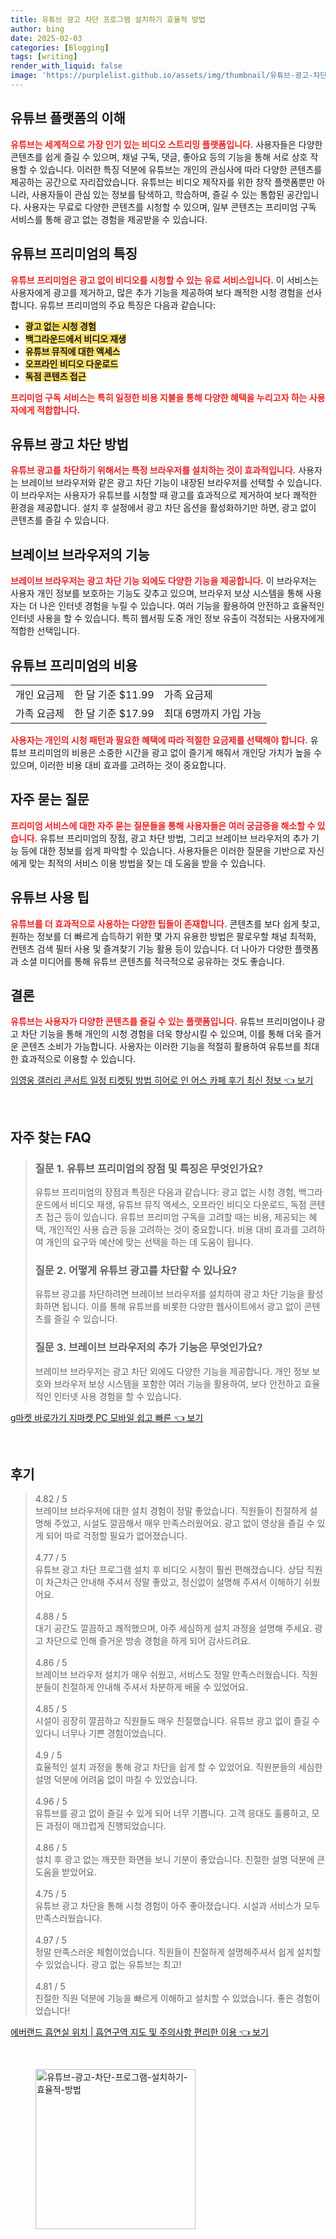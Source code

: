 ```yaml
---
title: 유튜브 광고 차단 프로그램 설치하기 효율적 방법
author: bing
date: 2025-02-03
categories: [Blogging]
tags: [writing]
render_with_liquid: false
image: 'https://purplelist.github.io/assets/img/thumbnail/유튜브-광고-차단-프로그램-설치하기-효율적-방법.webp'
---
```



<h2 id='유튜브_플랫폼의_이해'>유튜브 플랫폼의 이해</h2>

<p><b><span style="color: #ee2323;">유튜브는 세계적으로 가장 인기 있는 비디오 스트리밍 플랫폼입니다.</span></b> 사용자들은 다양한 콘텐츠를 쉽게 즐길 수 있으며, 채널 구독, 댓글, 좋아요 등의 기능을 통해 서로 상호 작용할 수 있습니다. 이러한 특징 덕분에 유튜브는 개인의 관심사에 따라 다양한 콘텐츠를 제공하는 공간으로 자리잡았습니다. 유튜브는 비디오 제작자를 위한 창작 플랫폼뿐만 아니라, 사용자들이 관심 있는 정보를 탐색하고, 학습하며, 즐길 수 있는 통합된 공간입니다. 사용자는 무료로 다양한 콘텐츠를 시청할 수 있으며, 일부 콘텐츠는 프리미엄 구독 서비스를 통해 광고 없는 경험을 제공받을 수 있습니다.</p>

<h2 id='유튜브_프리미엄의_특징'>유튜브 프리미엄의 특징</h2>

<p><b><span style="color: #ee2323;">유튜브 프리미엄은 광고 없이 비디오를 시청할 수 있는 유료 서비스입니다.</span></b> 이 서비스는 사용자에게 광고를 제거하고, 많은 추가 기능을 제공하여 보다 쾌적한 시청 경험을 선사합니다. 유튜브 프리미엄의 주요 특징은 다음과 같습니다:</p>

<ul>
    <li><b><span style="background-color: #ffe066;">광고 없는 시청 경험</span></b></li>
    <li><b><span style="background-color: #ffe066;">백그라운드에서 비디오 재생</span></b></li>
    <li><b><span style="background-color: #ffe066;">유튜브 뮤직에 대한 액세스</span></b></li>
    <li><b><span style="background-color: #ffe066;">오프라인 비디오 다운로드</span></b></li>
    <li><b><span style="background-color: #ffe066;">독점 콘텐츠 접근</span></b></li>
</ul>

<p><b><span style="color: #ee2323;">프리미엄 구독 서비스는 특히 일정한 비용 지불을 통해 다양한 혜택을 누리고자 하는 사용자에게 적합합니다.</span></b></p>

<h2 id='유튜브_광고_차단_방법'>유튜브 광고 차단 방법</h2>

<p><b><span style="color: #ee2323;">유튜브 광고를 차단하기 위해서는 특정 브라우저를 설치하는 것이 효과적입니다.</span></b> 사용자는 브레이브 브라우저와 같은 광고 차단 기능이 내장된 브라우저를 선택할 수 있습니다. 이 브라우저는 사용자가 유튜브를 시청할 때 광고를 효과적으로 제거하여 보다 쾌적한 환경을 제공합니다. 설치 후 설정에서 광고 차단 옵션을 활성화하기만 하면, 광고 없이 콘텐츠를 즐길 수 있습니다.</p>

<h2 id='브레이브_브라우저의_기능'>브레이브 브라우저의 기능</h2>

<p><b><span style="color: #ee2323;">브레이브 브라우저는 광고 차단 기능 외에도 다양한 기능을 제공합니다.</span></b> 이 브라우저는 사용자 개인 정보를 보호하는 기능도 갖추고 있으며, 브라우저 보상 시스템을 통해 사용자는 더 나은 인터넷 경험을 누릴 수 있습니다. 여러 기능을 활용하여 안전하고 효율적인 인터넷 사용을 할 수 있습니다. 특히 웹서핑 도중 개인 정보 유출이 걱정되는 사용자에게 적합한 선택입니다.</p>

<h2 id='유튜브_프리미엄의_비용'>유튜브 프리미엄의 비용</h2>

<table>
    <tr>
        <td>개인 요금제</td>
        <td>한 달 기준 $11.99</td>
        <td>가족 요금제</td>
    </tr>
    <tr>
        <td>가족 요금제</td>
        <td>한 달 기준 $17.99</td>
        <td>최대 6명까지 가입 가능</td>
    </tr>
</table>

<p><b><span style="color: #ee2323;">사용자는 개인의 시청 패턴과 필요한 혜택에 따라 적절한 요금제를 선택해야 합니다.</span></b> 유튜브 프리미엄의 비용은 소중한 시간을 광고 없이 즐기게 해줘서 개인당 가치가 높을 수 있으며, 이러한 비용 대비 효과를 고려하는 것이 중요합니다.</p>

<h2 id='자주_묻는_질문'>자주 묻는 질문</h2>

<p><b><span style="color: #ee2323;">프리미엄 서비스에 대한 자주 묻는 질문들을 통해 사용자들은 여러 궁금증을 해소할 수 있습니다.</span></b> 유튜브 프리미엄의 장점, 광고 차단 방법, 그리고 브레이브 브라우저의 추가 기능 등에 대한 정보를 쉽게 파악할 수 있습니다. 사용자들은 이러한 질문을 기반으로 자신에게 맞는 최적의 서비스 이용 방법을 찾는 데 도움을 받을 수 있습니다.</p>

<h2 id='유튜브_사용_팁'>유튜브 사용 팁</h2>

<p><b><span style="color: #ee2323;">유튜브를 더 효과적으로 사용하는 다양한 팁들이 존재합니다.</span></b> 콘텐츠를 보다 쉽게 찾고, 원하는 정보를 더 빠르게 습득하기 위한 몇 가지 유용한 방법은 팔로우할 채널 최적화, 컨텐츠 검색 필터 사용 및 즐겨찾기 기능 활용 등이 있습니다. 더 나아가 다양한 플랫폼과 소셜 미디어를 통해 유튜브 콘텐츠를 적극적으로 공유하는 것도 좋습니다.</p>

<h2 id='결론'>결론</h2>

<p><b><span style="color: #ee2323;">유튜브는 사용자가 다양한 콘텐츠를 즐길 수 있는 플랫폼입니다.</span></b> 유튜브 프리미엄이나 광고 차단 기능을 통해 개인의 시청 경험을 더욱 향상시킬 수 있으며, 이를 통해 더욱 즐거운 콘텐츠 소비가 가능합니다. 사용자는 이러한 기능을 적절히 활용하여 유튜브를 최대한 효과적으로 이용할 수 있습니다.</p>


<p><a class="click-button" title="임영웅 갤러리 콘서트 일정 티켓팅 방법 히어로 인 어스 카페 후기 최신 정보" href="https://purplelist.github.io/posts/%EC%9E%84%EC%98%81%EC%9B%85-%EA%B0%A4%EB%9F%AC%EB%A6%AC-%EC%BD%98%EC%84%9C%ED%8A%B8-%EC%9D%BC%EC%A0%95-%ED%8B%B0%EC%BC%93%ED%8C%85-%EB%B0%A9%EB%B2%95-%ED%9E%88%EC%96%B4%EB%A1%9C-%EC%9D%B8-%EC%96%B4%EC%8A%A4-%EC%B9%B4%ED%8E%98-%ED%9B%84%EA%B8%B0-%EC%B5%9C%EC%8B%A0-%EC%A0%95%EB%B3%B4/" rel="dofollow">임영웅 갤러리 콘서트 일정 티켓팅 방법 히어로 인 어스 카페 후기 최신 정보 👈 보기</a></p><br>
<h2 id='자주_찾는_FAQ'>자주 찾는 FAQ</h2>
<div itemscope="" itemtype="https://schema.org/FAQPage"> 
<blockquote> 
<div itemscope="" itemprop="mainEntity" itemtype="https://schema.org/Question"> 
<h3 itemprop="name">질문 1. 유튜브 프리미엄의 장점 및 특징은 무엇인가요?</h3> 
<div itemscope="" itemprop="acceptedAnswer" itemtype="https://schema.org/Answer"> 
<span itemprop="text"> 
<p>유튜브 프리미엄의 장점과 특징은 다음과 같습니다: 광고 없는 시청 경험, 백그라운드에서 비디오 재생, 유튜브 뮤직 액세스, 오프라인 비디오 다운로드, 독점 콘텐츠 접근 등이 있습니다. 유튜브 프리미엄 구독을 고려할 때는 비용, 제공되는 혜택, 개인적인 사용 습관 등을 고려하는 것이 중요합니다. 비용 대비 효과를 고려하여 개인의 요구와 예산에 맞는 선택을 하는 데 도움이 됩니다.</p> 
</span> 
</div> 
</div> 

<div itemscope="" itemprop="mainEntity" itemtype="https://schema.org/Question"> 
<h3 itemprop="name">질문 2. 어떻게 유튜브 광고를 차단할 수 있나요?</h3> 
<div itemscope="" itemprop="acceptedAnswer" itemtype="https://schema.org/Answer"> 
<span itemprop="text"> 
<p>유튜브 광고를 차단하려면 브레이브 브라우저를 설치하여 광고 차단 기능을 활성화하면 됩니다. 이를 통해 유튜브를 비롯한 다양한 웹사이트에서 광고 없이 콘텐츠를 즐길 수 있습니다.</p> 
</span> 
</div> 
</div> 

<div itemscope="" itemprop="mainEntity" itemtype="https://schema.org/Question"> 
<h3 itemprop="name">질문 3. 브레이브 브라우저의 추가 기능은 무엇인가요?</h3> 
<div itemscope="" itemprop="acceptedAnswer" itemtype="https://schema.org/Answer"> 
<span itemprop="text"> 
<p>브레이브 브라우저는 광고 차단 외에도 다양한 기능을 제공합니다. 개인 정보 보호와 브라우저 보상 시스템을 포함한 여러 기능을 활용하여, 보다 안전하고 효율적인 인터넷 사용 경험을 할 수 있습니다.</p> 
</span> 
</div> 
</div> 
</blockquote> 
</div>
<p><a class="click-button" title="g마켓 바로가기 지마켓 PC 모바일 쉽고 빠른" href="https://purplelist.github.io/posts/g%EB%A7%88%EC%BC%93-%EB%B0%94%EB%A1%9C%EA%B0%80%EA%B8%B0-%EC%A7%80%EB%A7%88%EC%BC%93-PC-%EB%AA%A8%EB%B0%94%EC%9D%BC-%EC%89%BD%EA%B3%A0-%EB%B9%A0%EB%A5%B8/" rel="dofollow">g마켓 바로가기 지마켓 PC 모바일 쉽고 빠른 👈 보기</a></p><br>
<h2 id='후기'>후기</h2>
<div itemscope itemtype="https://schema.org/Product">
  <blockquote>
  <div itemprop="review" itemscope itemtype="https://schema.org/Review">
      <div itemprop="reviewRating" itemscope itemtype="https://schema.org/Rating"> <span itemprop="ratingValue">4.82</span> / <span itemprop="bestRating">5</span> </div>
      <span itemprop="reviewBody">브레이브 브라우저에 대한 설치 경험이 정말 좋았습니다. 직원들이 친절하게 설명해 주었고, 시설도 깔끔해서 매우 만족스러웠어요. 광고 없이 영상을 즐길 수 있게 되어 따로 걱정할 필요가 없어졌습니다.</span>
  </div>
  <br>
  <div itemprop="review" itemscope itemtype="https://schema.org/Review">
      <div itemprop="reviewRating" itemscope itemtype="https://schema.org/Rating"> <span itemprop="ratingValue">4.77</span> / <span itemprop="bestRating">5</span> </div>
      <span itemprop="reviewBody">유튜브 광고 차단 프로그램 설치 후 비디오 시청이 훨씬 편해졌습니다. 상담 직원이 차근차근 안내해 주셔서 정말 좋았고, 정신없이 설명해 주셔서 이해하기 쉬웠어요.</span>
  </div>
  <br>
  <div itemprop="review" itemscope itemtype="https://schema.org/Review">
      <div itemprop="reviewRating" itemscope itemtype="https://schema.org/Rating"> <span itemprop="ratingValue">4.88</span> / <span itemprop="bestRating">5</span> </div>
      <span itemprop="reviewBody">대기 공간도 깔끔하고 쾌적했으며, 아주 세심하게 설치 과정을 설명해 주세요. 광고 차단으로 인해 즐거운 방송 경험을 하게 되어 감사드려요.</span>
  </div>
  <br>
  <div itemprop="review" itemscope itemtype="https://schema.org/Review">
      <div itemprop="reviewRating" itemscope itemtype="https://schema.org/Rating"> <span itemprop="ratingValue">4.86</span> / <span itemprop="bestRating">5</span> </div>
      <span itemprop="reviewBody">브레이브 브라우저 설치가 매우 쉬웠고, 서비스도 정말 만족스러웠습니다. 직원분들이 친절하게 안내해 주셔서 차분하게 배울 수 있었어요.</span>
  </div>
  <br>
  <div itemprop="review" itemscope itemtype="https://schema.org/Review">
      <div itemprop="reviewRating" itemscope itemtype="https://schema.org/Rating"> <span itemprop="ratingValue">4.85</span> / <span itemprop="bestRating">5</span> </div>
      <span itemprop="reviewBody">시설이 굉장히 깔끔하고 직원들도 매우 친절했습니다. 유튜브 광고 없이 즐길 수 있다니 너무나 기쁜 경험이었습니다.</span>
  </div>
  <br>
  <div itemprop="review" itemscope itemtype="https://schema.org/Review">
      <div itemprop="reviewRating" itemscope itemtype="https://schema.org/Rating"> <span itemprop="ratingValue">4.9</span> / <span itemprop="bestRating">5</span> </div>
      <span itemprop="reviewBody">효율적인 설치 과정을 통해 광고 차단을 쉽게 할 수 있었어요. 직원분들의 세심한 설명 덕분에 어려움 없이 마칠 수 있었습니다.</span>
  </div>
  <br>
  <div itemprop="review" itemscope itemtype="https://schema.org/Review">
      <div itemprop="reviewRating" itemscope itemtype="https://schema.org/Rating"> <span itemprop="ratingValue">4.96</span> / <span itemprop="bestRating">5</span> </div>
      <span itemprop="reviewBody">유튜브를 광고 없이 즐길 수 있게 되어 너무 기쁩니다. 고객 응대도 훌륭하고, 모든 과정이 매끄럽게 진행되었습니다.</span>
  </div>
  <br>
  <div itemprop="review" itemscope itemtype="https://schema.org/Review">
      <div itemprop="reviewRating" itemscope itemtype="https://schema.org/Rating"> <span itemprop="ratingValue">4.86</span> / <span itemprop="bestRating">5</span> </div>
      <span itemprop="reviewBody">설치 후 광고 없는 깨끗한 화면을 보니 기분이 좋았습니다. 친절한 설명 덕분에 큰 도움을 받았어요.</span>
  </div>
  <br>
  <div itemprop="review" itemscope itemtype="https://schema.org/Review">
      <div itemprop="reviewRating" itemscope itemtype="https://schema.org/Rating"> <span itemprop="ratingValue">4.75</span> / <span itemprop="bestRating">5</span> </div>
      <span itemprop="reviewBody">유튜브 광고 차단을 통해 시청 경험이 아주 좋아졌습니다. 시설과 서비스가 모두 만족스러웠습니다.</span>
  </div>
  <br>
  <div itemprop="review" itemscope itemtype="https://schema.org/Review">
      <div itemprop="reviewRating" itemscope itemtype="https://schema.org/Rating"> <span itemprop="ratingValue">4.97</span> / <span itemprop="bestRating">5</span> </div>
      <span itemprop="reviewBody">정말 만족스러운 체험이었습니다. 직원들이 친절하게 설명해주셔서 쉽게 설치할 수 있었습니다. 광고 없는 유튜브는 최고!</span>
  </div>
  <br>
  <div itemprop="review" itemscope itemtype="https://schema.org/Review">
      <div itemprop="reviewRating" itemscope itemtype="https://schema.org/Rating"> <span itemprop="ratingValue">4.81</span> / <span itemprop="bestRating">5</span> </div>
      <span itemprop="reviewBody">친절한 직원 덕분에 기능을 빠르게 이해하고 설치할 수 있었습니다. 좋은 경험이었습니다!</span>
  </div>
  </blockquote>
</div>
<p><a class="click-button" title="에버랜드 흡연실 위치 | 흡연구역 지도 및 주의사항 편리한 이용" href="https://purplelist.github.io/posts/%EC%97%90%EB%B2%84%EB%9E%9C%EB%93%9C-%ED%9D%A1%EC%97%B0%EC%8B%A4-%EC%9C%84%EC%B9%98-%ED%9D%A1%EC%97%B0%EA%B5%AC%EC%97%AD-%EC%A7%80%EB%8F%84-%EB%B0%8F-%EC%A3%BC%EC%9D%98%EC%82%AC%ED%95%AD-%ED%8E%B8%EB%A6%AC%ED%95%9C-%EC%9D%B4%EC%9A%A9/" rel="dofollow">에버랜드 흡연실 위치 | 흡연구역 지도 및 주의사항 편리한 이용 👈 보기</a></p><br>
<figure class="image"><img src="https://purplelist.github.io/assets/img/thumbnail/유튜브-광고-차단-프로그램-설치하기-효율적-방법.webp" alt="유튜브-광고-차단-프로그램-설치하기-효율적-방법" width="256" height="256"></figure>